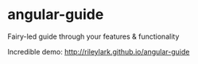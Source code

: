 angular-guide
=============

Fairy-led guide through your features &amp; functionality

Incredible demo: http://rileylark.github.io/angular-guide
